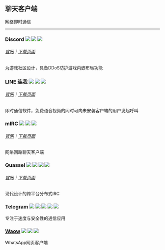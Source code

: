 ## 聊天客户端

网络即时通信

---

### Discord ![](/assets/图片2.png) ![](/assets/earth-globe.png) ![](/assets/multi_platform.png)

###### [官网](https://discordapp.com/)｜[下载页面](https://discordapp.com/download)

为游戏社区设计，具备DDoS防护游戏内嵌布局功能

### LINE 连我 ![](/assets/图片2.png) ![](/assets/earth-globe.png) ![](/assets/multi_platform.png)

###### [官网](https://line.me/zh-hans/)｜[下载页面](https://line.me/zh-hans/download)

即时通信软件，免费语音视频的同时可向未安装客户端的用户发起呼叫

### mIRC ![](/assets/图片2.png) ![](/assets/earth-globe.png) ![](/assets/multi_platform.png)

###### [官网](http://www.mirc.com/)｜[下载页面](http://www.mirc.com/get.html)

网络回路聊天客户端

### Quassel ![](/assets/图片2.png) ![](/assets/open-source-icon.png) ![](/assets/earth-globe.png) ![](/assets/multi_platform.png)

###### [官网](http://quassel-irc.org/)｜[下载页面](http://quassel-irc.org/downloads)

现代设计的跨平台分布式IRC

### [Telegram](https://desktop.telegram.org/) ![](/assets/图片2.png) ![](/assets/open-source-icon.png) ![](/assets/earth-globe.png) ![](/assets/usb.png) ![](/assets/multi_platform.png)

专注于速度与安全性的通信应用

### [Waow](http://dedg3.com/wao/) ![](/assets/图片2.png) ![](/assets/earth-globe.png) ![](/assets/usb.png)

WhatsApp网页客户端

